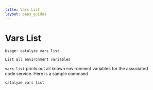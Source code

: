 ```yaml
---
title: Vars List
layout: paas_guides
---
```


# Vars List

```
Usage: catalyze vars list  

List all environment variables
```

`vars list` prints out all known environment variables for the associated code service. Here is a sample command

```
catalyze vars list
```
